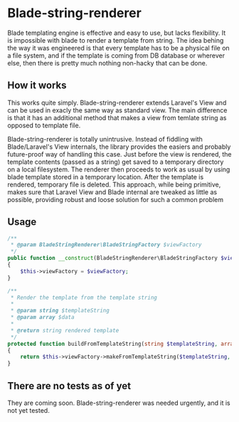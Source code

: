 # Blade-string-renderer

Blade templating engine is effective and easy to use, but lacks flexibility. It 
is impossible with blade to render a template from string. The idea behing the
way it was engineered is that every template has to be a physical file on a 
file system, and if the template is coming from DB database or wherever else, 
then there is pretty much nothing non-hacky that can be done.

## How it works

This works quite simply. Blade-string-renderer extends Laravel's View and can
be used in exacly the same way as standard view. The main difference is that it has 
an additional method that makes a view from temlate string as opposed to template
file.

Blade-string-renderer is totally unintrusive. Instead of fiddling with Blade/Laravel's 
View internals, the library provides the easiers and probably future-proof way of 
handling this case. Just before the view is rendered, the template contents 
(passed as a string) get saved to a temporary directory on a local filesystem. The 
renderer then proceeds to work as usual by using blade template stored in a temporary
location. After the template is rendered, temporary file is deleted. This approach,
while being primitive, makes sure that Laravel View and Blade internal are tweaked
as little as possible, providing robust and loose solution for such a common problem

## Usage
```php
/**
 * @param BladeStringRenderer\BladeStringFactory $viewFactory
 */
public function __construct(BladeStringRenderer\BladeStringFactory $viewFactory)
{
    $this->viewFactory = $viewFactory;
}

/**
 * Render the template from the template string
 *
 * @param string $templateString
 * @param array $data
 *
 * @return string rendered template
 */
protected function buildFromTemplateString(string $templateString, array $data)
{
    return $this->viewFactory->makeFromTemplateString($templateString, $data)->render();
}
```
## There are no tests as of yet

They are coming soon. Blade-string-renderer was needed urgently, and it is not yet tested.
